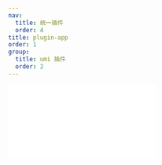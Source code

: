 ```yaml
---
nav:
  title: 统一插件
  order: 4
title: plugin-app
order: 1
group:
  title: umi 插件
  order: 2
---
```


<embed src="../../packages/plugin-app/README.md"></embed>

